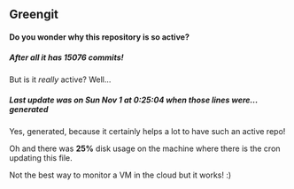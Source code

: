 ## Greengit

#### Do you wonder why this repository is so active?

##### After all it has 15076 commits!

But is it *really* active? Well...

##### Last update was on Sun Nov 1 at 0:25:04 when those lines were... generated

Yes, generated, because it certainly helps a lot to have such an active repo!

Oh and there was **25%** disk usage on the machine
where there is the cron updating this file.

Not the best way to monitor a VM in the cloud but it works! :)
